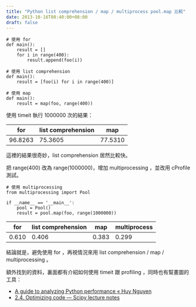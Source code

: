 ```yaml
---
title: "Python list comprehension / map / multiprocess pool.map 比較"
date: 2013-10-16T08:40:00+08:00
draft: false
---
```

```
# 使用 for
def main():
    result = []
    for i in range(400):
        result.append(foo(i))
```

```
# 使用 list comprehension
def main():
    result = [foo(i) for i in range(400)]
```

```
# 使用 map
def main():
    result = map(foo, range(400))
```

使用 timeit 執行 1000000 次的結果：

|   for   | list comprehension |   map   |
| ------- | ------------------ | ------- |
| 96.8263 |      75.3605       | 77.5310 |

這裡的結果很奇妙，list comprehension 居然比較快。

把 range(400) 改為 range(1000000)，增加 multiprocessing ，並改用 cProfile 測試。

```
# 使用 multiprocessing
from multiprocessing import Pool

if __name__ == '__main__':
    pool = Pool()
    result = pool.map(foo, range(1000000))
```

|  for  | list comprehension |  map  | multiprocess | 
| ----- | ------------------ | ----- | ------------ |
| 0.610 |       0.406        | 0.383 |    0.299     |

結論就是，避免使用 for ，再視情況來用 list comprehension / map / multiprocessing 。

額外找到的資料，裏面都有介紹如何使用 timeit 跟 profiling ，同時也有幫畫圖的工具：
 * [A guide to analyzing Python performance « Huy Nguyen](http://www.huyng.com/posts/python-performance-analysis/ "A guide to analyzing Python performance « Huy Nguyen")
 * [2.4. Optimizing code — Scipy lecture notes](http://scipy-lectures.github.io/advanced/optimizing/ "2.4. Optimizing code — Scipy lecture notes")
 